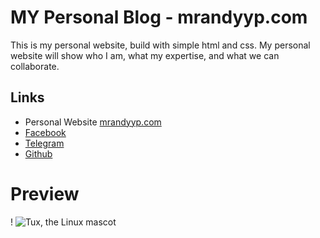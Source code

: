 # MY Personal Blog - mrandyyp.com
This is my personal website, build with simple html and css. 
My personal website will show who I am, what my expertise, and what we can collaborate.

## Links
- Personal Website [mrandyyp.com](https://mrandyyp.com)
- [Facebook](https://facebook.com/mrandyyputra)
- [Telegram](https://t.me/mrandyyputra)
- [Github](https://)

# Preview
!  ![Tux, the Linux mascot](/assets/images/tux.png)